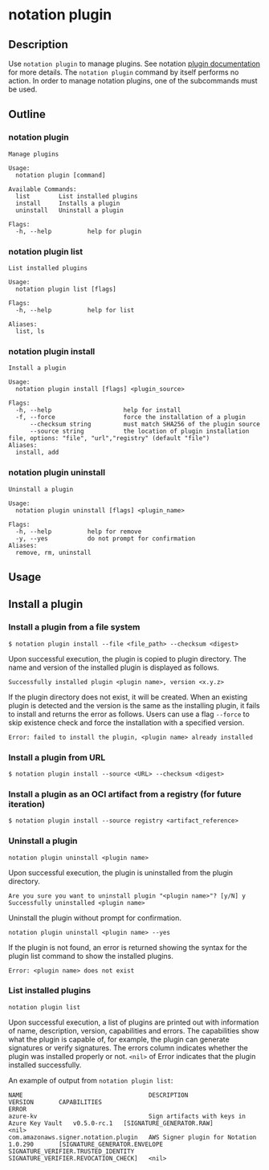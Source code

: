 # notation plugin

## Description

Use `notation plugin` to manage plugins. See notation [plugin documentation](https://github.com/notaryproject/notaryproject/blob/main/specs/plugin-extensibility.md) for more details. The `notation plugin` command by itself performs no action. In order to manage notation plugins, one of the subcommands must be used.

## Outline

### notation plugin

```text
Manage plugins

Usage:
  notation plugin [command]

Available Commands:
  list        List installed plugins
  install     Installs a plugin
  uninstall   Uninstall a plugin

Flags:
  -h, --help          help for plugin
```

### notation plugin list

```text
List installed plugins

Usage:
  notation plugin list [flags]

Flags:
  -h, --help          help for list

Aliases:
  list, ls
```

### notation plugin install

```text
Install a plugin

Usage:
  notation plugin install [flags] <plugin_source>

Flags:
  -h, --help                    help for install
  -f, --force                   force the installation of a plugin
      --checksum string         must match SHA256 of the plugin source
      --source string           the location of plugin installation file, options: "file", "url","registry" (default "file")                  
Aliases:
  install, add
```

### notation plugin uninstall

```text
Uninstall a plugin

Usage:
  notation plugin uninstall [flags] <plugin_name>

Flags:
  -h, --help          help for remove
  -y, --yes           do not prompt for confirmation
Aliases:
  remove, rm, uninstall
```

## Usage

## Install a plugin 

### Install a plugin from a file system

```shell
$ notation plugin install --file <file_path> --checksum <digest>
```

Upon successful execution, the plugin is copied to plugin directory. The name and version of the installed plugin is displayed as follows. 

```console
Successfully installed plugin <plugin name>, version <x.y.z>
```

If the plugin directory does not exist, it will be created. When an existing plugin is detected and the version is the same as the installing plugin, it fails to install and returns the error as follows. Users can use a flag `--force` to skip existence check and force the installation with a specified version.

```console
Error: failed to install the plugin, <plugin name> already installed
```

### Install a plugin from URL

```shell
$ notation plugin install --source <URL> --checksum <digest>
```

### Install a plugin as an OCI artifact from a registry (for future iteration)

```shell
$ notation plugin install --source registry <artifact_reference>
```

### Uninstall a plugin

```shell
notation plugin uninstall <plugin name>
```

Upon successful execution, the plugin is uninstalled from the plugin directory. 

```shell
Are you sure you want to uninstall plugin "<plugin name>"? [y/N] y
Successfully uninstalled <plugin name> 
```

Uninstall the plugin without prompt for confirmation.

```shell
notation plugin uninstall <plugin name> --yes
```

If the plugin is not found, an error is returned showing the syntax for the plugin list command to show the installed plugins.

```shell
Error: <plugin name> does not exist
```

### List installed plugins

```shell
notation plugin list
```

Upon successful execution, a list of plugins are printed out with information of name, description, version, capabilities and errors. The capabilities show what the plugin is capable of, for example, the plugin can generate signatures or verify signatures. The errors column indicates whether the plugin was installed properly or not. `<nil>` of Error indicates that the plugin installed successfully.

An example of output from `notation plugin list`:

```text
NAME                                   DESCRIPTION                                   VERSION       CAPABILITIES                                                                                            ERROR
azure-kv                               Sign artifacts with keys in Azure Key Vault   v0.5.0-rc.1   [SIGNATURE_GENERATOR.RAW]                                                                                <nil>
com.amazonaws.signer.notation.plugin   AWS Signer plugin for Notation                1.0.290       [SIGNATURE_GENERATOR.ENVELOPE SIGNATURE_VERIFIER.TRUSTED_IDENTITY SIGNATURE_VERIFIER.REVOCATION_CHECK]   <nil>
```
